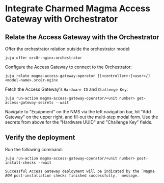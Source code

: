 # Integrate Charmed Magma Access Gateway with Orchestrator

## Relate the Access Gateway with the Orchestrator

Offer the orchestrator relation outside the orchestrator model:

```{code-block} shell
juju offer orc8r-nginx:orchestrator
```

Configure the Access Gateway to connect to the Orchestrator:

```{code-block} shell
juju relate magma-access-gateway-operator [[<controller>:]<user>/]<model-name>.orc8r-nginx
```

Fetch the Access Gateway's `Hardware ID` and `Challenge Key`:

```{code-block} shell
juju run-action magma-access-gateway-operator/<unit number> get-access-gateway-secrets --wait
```

Navigate to "Equipment" on the NMS via the left navigation bar, hit "Add Gateway" on the upper right, and fill out the multi-step modal form. Use the secrets from above for the "Hardware UUID" and "Challenge Key" fields.

## Verify the deployment

Run the following command:

```{code-block} shell
juju run-action magma-access-gateway-operator/<unit number> post-install-checks --wait
```

```{info}
Successful Access Gateway deployment will be indicated by the `Magma AGW post-installation checks finished successfully.` message.
```
